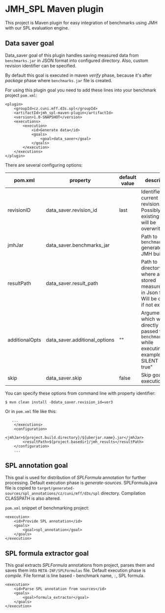 # JMH_SPL Maven plugin

This project is Maven plugin for easy integration of benchmarks using JMH with our SPL evaluation engine.


## Data saver goal

Data_saver goal of this plugin handles saving measured data from `benchmarks.jar` in JSON format into configured directory. Also, custom revision identifier can be specified.

By default this goal is executed in maven _verify_ phase, because it's after _package_ phase where `benchmarks.jar` file is created.

For using this plugin goal you need to add these lines into your benchmark project `pom.xml`:

```{.xml}
<plugin>
    <groupId>cz.cuni.mff.d3s.spl</groupId>
    <artifactId>jmh_spl-maven-plugin</artifactId>
    <version>1.0-SNAPSHOT</version>
    <executions>
        <execution>
            <id>Generate data</id>
            <goals>
                <goal>data_saver</goal>
            </goals>
        </execution>
    </executions>
</plugin>
```

There are several configuring options:

| pom.xml | property | default value | description |
| --- | --- | --- | --- |
| revisionID | data_saver.revision_id | last | Identifier of current revision. Possibly existing data will be overwriten. |
| jmhJar | data_saver.benchmarks_jar | | Path to `benchmarks.jar` generated by JMH build. |
| resultPath | data_saver.result_path | | Path to directory, where are stored measured data in Json format. Will be created if not exists. |
| additionalOpts | data_saver.additional_options | "" | Arguments which will be directly passed to `benchmarks.jar` while executing. For example "-v SILENT -foe true" |
| skip | data_saver.skip | false | Skip goal execution. |

You can specify these options from command line with property identifier:

```{.sh}
$ mvn clean install -Ddata_saver.revision_id=ver3
```

Or in `pom.xml` file like this:

```{.xml}
   ...
    </executions>
    <configuration>
        <jmhJar>${project.build.directory}/${uberjar.name}.jar</jmhJar>
        <resultPath>${project.basedir}/jmh_results</resultPath>
    </configuration>
    ...
```


## SPL annotation goal

This goal is used for distribution of _SPLFormula_ annotation for further processing. Default execution phase is _generate-sources_. SPLFormula.java file is copied to `target/generated-sources/spl_annotations/cz/cuni/mff/d3s/spl` directory. Compilation CLASSPATH is also altered.

`pom.xml` snippet of benchmarking project:

```{.xml}
<execution>
    <id>Provide SPL annotation</id>
    <goals>
        <goal>spl_annotation</goal>
    </goals>
</execution>
```


## SPL formula extractor goal

This goal extracts _SPLFormula_ annotations from project, parses them and saves them into `META-INF/SPLFormulas` file. Default execution phase is _compile_. File format is line based - benchmark name, `:`, SPL formula. 

```{.xml}
<execution>
    <id>Parse SPL annotation from sources</id>
    <goals>
        <goal>formula_extractor</goal>
    </goals>
</execution>
```